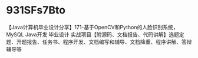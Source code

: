 # 931SFs7Bto
【Java计算机毕业设计分享】171-基于OpenCV和Python的人脸识别系统，MySQL Java开发 毕业设计 实战项目【附源码、文档报告、代码讲解】选题定题、开题报告、任务书、程序开发、文档编写和辅导、文档降重、程序讲解、答辩辅导等
